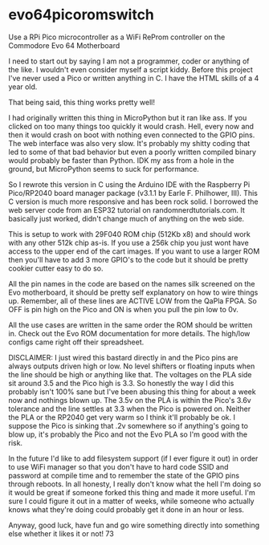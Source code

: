 # evo64picoromswitch
Use a RPi Pico microcontroller as a WiFi ReProm controller on the Commodore Evo 64 Motherboard

I need to start out by saying I am not a programmer, coder or anything of the like.  I wouldn't even consider myself a script kiddy. Before this project I've never used a Pico or written anything in C.  I have the HTML skills of a 4 year old.

That being said, this thing works pretty well!

I had originally written this thing in MicroPython but it ran like ass.  If you clicked on too many things too quickly it would crash.  Hell, every now and then it would crash on boot with nothing even connected to the GPIO pins.  The web interface was also very slow.  It's probably my shitty coding that led to some of that bad behavior but even a poorly written compiled binary would probably be faster than Python.  IDK my ass from a hole in the ground, but MicroPython seems to suck for performance.

So I rewrote this version in C using the Arduino IDE with the Raspberry Pi Pico/RP2040 board manager package (v3.1.1 by Earle F. Philhower, III).  This C version is much more responsive and has been rock solid.  I borrowed the web server code from an ESP32 tutorial on randomnerdtutorials.com.  It basically just worked, didn't change much of anything on the web side.

This is setup to work with 29F040 ROM chip (512Kb x8) and should work with any other 512k chip as-is.  If you use a 256k chip you just wont have access to the upper end of the cart images.  If you want to use a larger ROM then you'll have to add 3 more GPIO's to the code but it should be pretty cookier cutter easy to do so.

All the pin names in the code are based on the names silk screened on the Evo motherboard, it should be pretty self explanatory on how to wire things up.  Remember, all of these lines are ACTIVE LOW from the QaPla FPGA.  So OFF is pin high on the Pico and ON is when you pull the pin low to 0v.

All the use cases are written in the same order the ROM should be written in.  Check out the Evo ROM documentation for more details.  The high/low configs came right off their spreadsheet.

DISCLAIMER:
I just wired this bastard directly in and the Pico pins are always outputs driven high or low.  No level shifters or floating inputs when the line should be high or anything like that.  The voltages on the PLA side sit around 3.5 and the Pico high is 3.3.  So honestly the way I did this probably isn't 100% sane but I've been abusing this thing for about a week now and nothings blown up.  The 3.5v on the PLA is within the Pico's 3.6v tolerance and the line settles at 3.3 when the Pico is powered on.  Neither the PLA or the RP2040 get very warm so I think it'll probably be ok.  I suppose the Pico is sinking that .2v somewhere so if anything's going to blow up, it's probably the Pico and not the Evo PLA so I'm good with the risk.

In the future I'd like to add filesystem support (if I ever figure it out) in order to use WiFi manager so that you don't have to hard code SSID and password at compile time and to remember the state of the GPIO pins through reboots.  In all honesty, I really don't know what the hell I'm doing so it would be great if someone forked this thing and made it more useful.  I'm sure I could figure it out in a matter of weeks, while someone who actually knows what they're doing could probably get it done in an hour or less.

Anyway, good luck, have fun and go wire something directly into something else whether it likes it or not!
73

